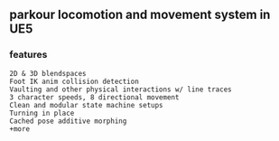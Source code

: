 ## parkour locomotion and movement system in UE5
### features
```
2D & 3D blendspaces
Foot IK anim collision detection
Vaulting and other physical interactions w/ line traces
3 character speeds, 8 directional movement
Clean and modular state machine setups
Turning in place
Cached pose additive morphing
+more
```